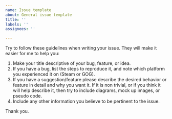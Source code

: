```yaml
---
name: Issue template
about: General issue template
title: ''
labels: ''
assignees: ''

---
```


Try to follow these guidelines when writing your issue. They will make it easier for me to help you:
1) Make your title descriptive of your bug, feature, or idea.
2) If you have a bug, list the steps to reproduce it, and note which platform you experienced it on (Steam or GOG).
3) If you have a suggestion/feature please describe the desired behavior or feature in detail and why you want it. If it is non trivial, or if you think it will help describe it, then try to include diagrams, mock up images, or pseudo code. 
4) Include any other information you believe to be pertinent to the issue.

Thank you.
